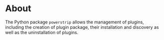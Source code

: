 # About

The Python package `powerstrip` allows the management of plugins, including
the creation of plugin package, their installation and discovery as well as
the uninstallation of plugins.
